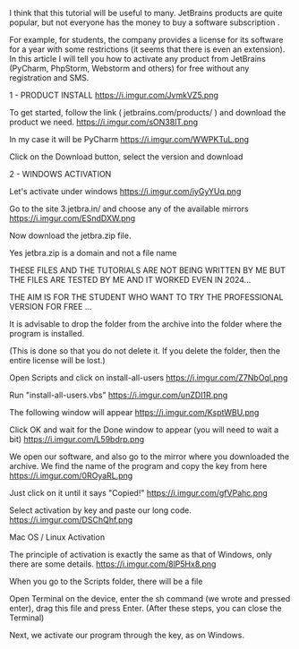 I think that this tutorial will be useful to many. JetBrains products are quite popular, but not everyone has the money to buy a software subscription .

For example, for students, the company provides a license for its software for a year with some restrictions (it seems that there is even an extension). In this article I will tell you how to activate any product from JetBrains (PyCharm, PhpStorm, Webstorm and others) for free without any registration and SMS.

1 - PRODUCT INSTALL
https://i.imgur.com/JvmkVZ5.png

To get started, follow the link ( jetbrains.com/products/ ) and download the product we need.
https://i.imgur.com/sON38lT.png

In my case it will be PyCharm
https://i.imgur.com/WWPKTuL.png

Click on the Download button, select the version and download

2 - WINDOWS ACTIVATION

Let's activate under windows
https://i.imgur.com/iyGyYUq.png

Go to the site 3.jetbra.in/ and choose any of the available mirrors
https://i.imgur.com/ESndDXW.png

Now download the jetbra.zip file. 

Yes jetbra.zip is a domain and not a file name

THESE FILES AND THE TUTORIALS ARE NOT BEING WRITTEN BY ME BUT THE FILES ARE TESTED BY ME AND IT WORKED EVEN IN 2024...

THE AIM IS FOR THE STUDENT WHO WANT TO TRY THE PROFESSIONAL VERSION FOR FREE ...


It is advisable to drop the folder from the archive into the folder where the program is installed.

(This is done so that you do not delete it. If you delete the folder, then the entire license will be lost.)

Open Scripts and click on install-all-users
https://i.imgur.com/Z7NbOql.png

Run "install-all-users.vbs"
https://i.imgur.com/unZDI1R.png

The following window will appear
https://i.imgur.com/KsptWBU.png

Click OK and wait for the Done window to appear (you will need to wait a bit)
https://i.imgur.com/L59bdrp.png

We open our software, and also go to the mirror where you downloaded the archive.
We find the name of the program and copy the key from here
https://i.imgur.com/0ROyaRL.png

Just click on it until it says "Copied!"
https://i.imgur.com/gfVPahc.png

Select activation by key and paste our long code.
https://i.imgur.com/DSChQhf.png

Mac OS / Linux Activation

The principle of activation is exactly the same as that of Windows, only there are some details.
https://i.imgur.com/8lP5Hx8.png

When you go to the Scripts folder, there will be a file

Open Terminal on the device, enter the sh command (we wrote and pressed enter), drag this file and press Enter. (After these steps, you can close the Terminal)

Next, we activate our program through the key, as on Windows.
